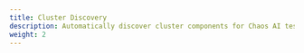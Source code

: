 ```yaml
---
title: Cluster Discovery
description: Automatically discover cluster components for Chaos AI testing.
weight: 2
---
```

